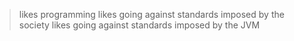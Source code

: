 > likes programming
> likes going against standards imposed by the society
> likes going against standards imposed by the JVM
